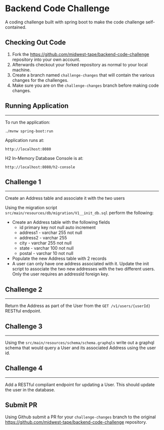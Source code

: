 # Backend Code Challenge

A coding challenge built with spring boot to make the code challenge self-contained.

## Checking Out Code

1. Fork the https://github.com/midwest-tape/backend-code-challenge repository into your own account. 
2. Afterwards checkout your forked repository as normal to your local machine.
3. Create a branch named `challenge-changes` that will contain the various changes for the challenges.
4. Make sure you are on the `challenge-changes` branch before making code changes.

## Running Application
___
To run the application:

    ./mvnw spring-boot:run

Application runs at:

    http://localhost:8080

H2 In-Memory Database Console is at:

    http://localhost:8080/h2-console

## Challenge 1
___
Create an Address table and associate it with the two users

Using the migration script `src/main/resources/db/migration/V1__init_db.sql` perform the following:

* Create an Address table with the following fields
  * id primary key not null auto increment
  * address1 - varchar 255 not null
  * address2 - varchar 255
  * city - varchar 255 not null
  * state - varchar 100 not null
  * postal - varchar 10 not null
* Populate the new Address table with 2 records 
* A user can only have one address associated with it. Update the init script to associate the two new addresses with the two different users. Only the user requires an addressId foreign key.


## Challenge 2
___
Return the Address as part of the User from the `GET /v1/users/{userId}` RESTful endpoint.


## Challenge 3
___
Using the `src/main/resources/schema/schema.graphqls` write out a graphql schema that would query a User and its associated Address using the user id. 


## Challenge 4
___
Add a RESTful compliant endpoint for updating a User. This should update the user in the database.  

## Submit PR

Using Github submit a PR for your `challenge-changes` branch to the original https://github.com/midwest-tape/backend-code-challenge repository.

